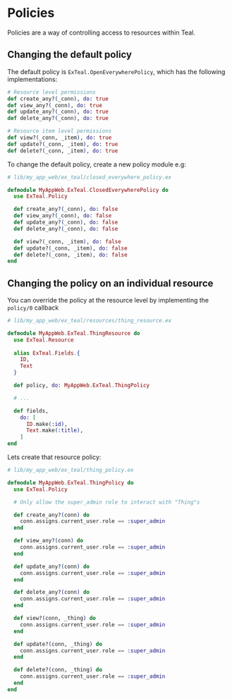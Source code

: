 # Policies

Policies are a way of controlling access to resources within Teal.

## Changing the default policy

The default policy is `ExTeal.OpenEverywherePolicy`, which has the following implementations:

```elixir
# Resource level permissions
def create_any?(_conn), do: true
def view_any?(_conn), do: true
def update_any?(_conn), do: true
def delete_any?(_conn), do: true

# Resource item level permissions
def view?(_conn, _item), do: true
def update?(_conn, _item), do: true
def delete?(_conn, _item), do: true
```

To change the default policy, create a new policy module e.g:

```elixir
# lib/my_app_web/ex_teal/closed_everywhere_policy.ex

defmodule MyAppWeb.ExTeal.ClosedEverywherePolicy do
  use ExTeal.Policy

  def create_any?(_conn), do: false
  def view_any?(_conn), do: false
  def update_any?(_conn), do: false
  def delete_any?(_conn), do: false

  def view?(_conn, _item), do: false
  def update?(_conn, _item), do: false
  def delete?(_conn, _item), do: false
end

```

## Changing the policy on an individual resource

You can override the policy at the resource level by implementing the `policy/0` callback

```elixir
# lib/my_app_web/ex_teal/resources/thing_resource.ex

defmodule MyAppWeb.ExTeal.ThingResource do
  use ExTeal.Resource
  
  alias ExTeal.Fields.{
    ID,
    Text
  }

  def policy, do: MyAppWeb.ExTeal.ThingPolicy

  # ...

  def fields,
    do: [
      ID.make(:id),
      Text.make(:title),
    ]
end
```

Lets create that resource policy:

```elixir
# lib/my_app_web/ex_teal/thing_policy.ex

defmodule MyAppWeb.ExTeal.ThingPolicy do
  use ExTeal.Policy

  # Only allow the super_admin role to interact with "Thing"s

  def create_any?(conn) do
    conn.assigns.current_user.role == :super_admin
  end

  def view_any?(conn) do
    conn.assigns.current_user.role == :super_admin
  end

  def update_any?(conn) do
    conn.assigns.current_user.role == :super_admin
  end

  def delete_any?(conn) do
    conn.assigns.current_user.role == :super_admin
  end

  def view?(conn, _thing) do
    conn.assigns.current_user.role == :super_admin
  end

  def update?(conn, _thing) do
    conn.assigns.current_user.role == :super_admin
  end

  def delete?(conn, _thing) do
    conn.assigns.current_user.role == :super_admin
  end
end
```
